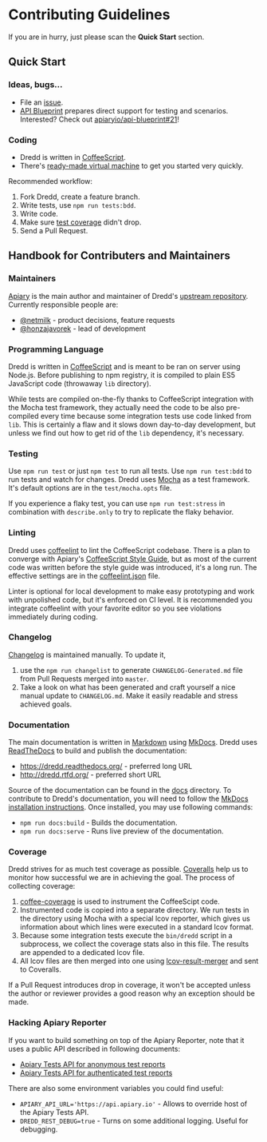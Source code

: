 # Contributing Guidelines

If you are in hurry, just please scan the **Quick Start** section.

## Quick Start

### Ideas, bugs...

- File an [issue][issues].
- [API Blueprint][] prepares direct support for testing and scenarios. Interested?
  Check out [apiaryio/api-blueprint#21](https://github.com/apiaryio/api-blueprint/issues/21)!

### Coding

- Dredd is written in [CoffeeScript][].
- There's [ready-made virtual machine][vde] to get you started very quickly.

Recommended workflow:

1. Fork Dredd, create a feature branch.
2. Write tests, use `npm run tests:bdd`.
3. Write code.
4. Make sure [test coverage][] didn't drop.
5. Send a Pull Request.

## Handbook for Contributers and Maintainers

### Maintainers

[Apiary][] is the main author and maintainer of Dredd's [upstream repository][].
Currently responsible people are:

- [@netmilk](https://github.com/netmilk) - product decisions, feature requests
- [@honzajavorek](https://github.com/honzajavorek) - lead of development

### Programming Language

Dredd is written in [CoffeeScript][] and is meant to be ran on server using
Node.js. Before publishing to npm registry, it is compiled to plain
ES5 JavaScript code (throwaway `lib` directory).

While tests are compiled on-the-fly thanks to CoffeeScript integration with
the Mocha test framework, they actually need the code to be also pre-compiled
every time because some integration tests use code linked from `lib`. This is
certainly a flaw and it slows down day-to-day development, but unless we find
out how to get rid of the `lib` dependency, it's necessary.

### Testing

Use `npm run test` or just `npm test` to run all tests. Use `npm run test:bdd`
to run tests and watch for changes. Dredd uses [Mocha][] as a test framework.
It's default options are in the `test/mocha.opts` file.

If you experience a flaky test, you can use `npm run test:stress` in combination
with `describe.only` to try to replicate the flaky behavior.

### Linting

Dredd uses [coffeelint][] to lint the CoffeeScript codebase. There is a plan
to converge with Apiary's [CoffeeScript Style Guide][], but as most of
the current code was written before the style guide was introduced, it's
a long run. The effective settings are in the [coffeelint.json][] file.

Linter is optional for local development to make easy prototyping and work
with unpolished code, but it's enforced on CI level. It is recommended you
integrate coffeelint with your favorite editor so you see violations
immediately during coding.

### Changelog

[Changelog][] is maintained manually. To update it,

1.  use the `npm run changelist` to generate `CHANGELOG-Generated.md` file from
    Pull Requests merged into `master`.
2.  Take a look on what has been generated and craft yourself a nice manual
    update to `CHANGELOG.md`. Make it easily readable and stress achieved goals.

### Documentation

The main documentation is written in [Markdown][] using [MkDocs][]. Dredd uses
[ReadTheDocs][] to build and publish the documentation:

- https://dredd.readthedocs.org/ - preferred long URL
- http://dredd.rtfd.org/ - preferred short URL

Source of the documentation can be found in the [docs][] directory. To contribute to Dredd's documentation, you will need to follow the [MkDocs installation instructions](http://www.mkdocs.org/#installation). Once installed, you may use following commands:

- `npm run docs:build` - Builds the documentation.
- `npm run docs:serve` - Runs live preview of the documentation.

### Coverage

Dredd strives for as much test coverage as possible. [Coveralls][] help us to
monitor how successful we are in achieving the goal. The process of collecting
coverage:

1. [coffee-coverage][] is used to instrument the CoffeeScipt code.
2. Instrumented code is copied into a separate directory. We run tests in the
   directory using Mocha with a special lcov reporter, which gives us
   information about which lines were executed in a standard lcov format.
3. Because some integration tests execute the `bin/dredd` script in
   a subprocess, we collect the coverage stats also in this file. The results
   are appended to a dedicated lcov file.
4. All lcov files are then merged into one using [lcov-result-merger][]
   and sent to Coveralls.

If a Pull Request introduces drop in coverage, it won't be accepted unless
the author or reviewer provides a good reason why an exception should be made.

### Hacking Apiary Reporter

If you want to build something on top of the Apiary Reporter, note that it uses a public API described in following documents:

- [Apiary Tests API for anonymous test reports][]
- [Apiary Tests API for authenticated test reports][]

There are also some environment variables you could find useful:

- `APIARY_API_URL='https://api.apiary.io'` - Allows to override host of the Apiary Tests API.
- `DREDD_REST_DEBUG=true` - Turns on some additional logging. Useful for debugging.


[Apiary]: https://apiary.io/
[API Blueprint]: http://apiblueprint.org/

[coffee-coverage]: https://github.com/benbria/coffee-coverage
[coffeelint]: http://www.coffeelint.org/
[CoffeeScript]: http://coffeescript.org
[CoffeeScript Style Guide]: https://github.com/apiaryio/coffeescript-style-guide
[Coveralls]: https://coveralls.io/github/apiaryio/dredd
[lcov-result-merger]: https://github.com/mweibel/lcov-result-merger
[Markdown]: https://en.wikipedia.org/wiki/Markdown
[MkDocs]: http://www.mkdocs.org/
[ReadTheDocs]: https://readthedocs.org/
[test coverage]: https://coveralls.io/r/apiaryio/dredd?branch=master
[Mocha]: http://mochajs.org/

[docs]: docs
[coffeelint.json]: coffeelint.json
[Changelog]: CHANGELOG.md
[vde]: VirtualDevelopmentEnvironment.md

[upstream repository]: https://github.com/apiaryio/dredd
[issues]: https://github.com/apiaryio/dredd/issues

[Apiary Tests API for anonymous test reports]: https://github.com/apiaryio/dredd/blob/master/ApiaryReportingApiAnonymous.apib
[Apiary Tests API for authenticated test reports]: https://github.com/apiaryio/dredd/blob/master/ApiaryReportingApi.apib
